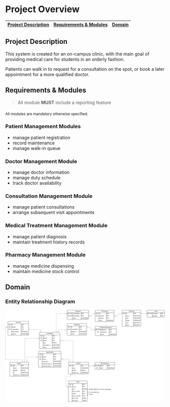 Project Overview
================

| [Project Description](#project-description) | [Requirements & Modules](#requirements--modules) | [Domain](#domain) |
|---------------------------------------------|--------------------------------------------------|-------------------|

## Project Description

This system is created for an on-campus clinic, with the main goal of providing medical
care for students in an orderly fashion.

Patients can walk in to request for a consultation on the spot, or book a later
appointment for a more qualified doctor.

## Requirements & Modules

> All module **MUST** include a reporting feature

<sub>All modules are mandatory otherwise specified.

### Patient Management Modules

- manage patient registration
- record maintenance
- manage walk-in queue

### Doctor Management Module

- manage doctor information
- manage duty schedule
- track doctor availability

### Consultation Management Module

- manage patient consultations
- arrange subsequent visit appointments

### Medical Treatment Management Module

- manage patient diagnosis
- maintain treatment history records

### Pharmacy Management Module

- manage medicine dispensing
- maintain medicine stock control

## Domain

### Entity Relationship Diagram

![Entity Relationship Diagram](./images/erd.svg)